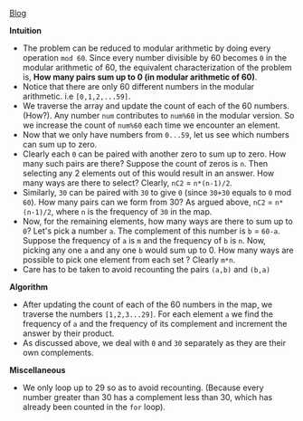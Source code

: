 [Blog](https://leetcode.com/problems/pairs-of-songs-with-total-durations-divisible-by-60/discuss/256782/Detailed-Explanation-using-Modular-Arithmetic-C%2B%2BJavaScript-O(n))

**Intuition**
* The problem can be reduced to modular arithmetic by doing every operation `mod 60`. Since every number divisible by 60 becomes `0` in the modular arithmetic of 60, the equivalent characterization of the problem is, **How many pairs sum up to 0 (in modular arithmetic of 60)**.
* Notice that there are only 60 different numbers in the modular arithmetic. i.e `[0,1,2,...59]`.
* We traverse the array and update the count of each of the 60 numbers. (How?). Any number `num` contributes to `num%60` in the modular version. So we increase the count of `num%60` each time we encounter an element.
* Now that we only have numbers from `0...59`, let us see which numbers can sum up to zero.
* Clearly each `0` can be paired with another zero to sum up to zero. How many such pairs are there? Suppose the count of zeros is `n`. Then selecting any 2 elements out of this would result in an answer. How many ways are there to select? Clearly, `nC2` = `n*(n-1)/2`.
* Similarly, `30` can be paired with `30` to give `0` (since `30+30` equals to `0` mod `60`). How many pairs can we form from 30? As argued above, `nC2` = `n*(n-1)/2`, where `n` is the frequency of `30` in the map.
* Now, for the remaining elements, how many ways are there to sum up to `0`? Let's pick a number `a`. The complement of this number is `b` = `60-a`. Suppose the frequency of `a` is `m` and the frequency of `b` is `n`. Now, picking any one `a` and any one `b` would sum up to 0. How many ways are possible to pick one element from each set ? Clearly `m*n`.
* Care has to be taken to avoid recounting the pairs `(a,b)` and `(b,a)`

**Algorithm**
* After updating the count of each of the 60 numbers in the map, we traverse the numbers `[1,2,3...29]`. For each element `a` we find the frequency of `a` and the frequency of its complement and increment the answer by their product.
* As discussed above, we deal with `0` and `30` separately as they are their own complements.

**Miscellaneous**
* We only loop up to 29 so as to avoid recounting. (Because every number greater than 30 has a complement less than 30, which has already been counted in the `for` loop). 
